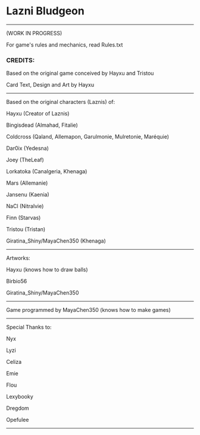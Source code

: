 # Lazni Bludgeon

-----
(WORK IN PROGRESS)

For game's rules and mechanics, read Rules.txt

### CREDITS:

Based on the original game conceived by Hayxu and Tristou

Card Text, Design and Art by Hayxu

-----

Based on the original characters (Laznis) of:

Hayxu (Creator of Laznis)

Bingisdead (Almahad, Fitalie)

Coldcross (Qaland, Allemapon, Garulmonie, Mulretonie, Maréquie)

Dar0ix (Yedesna)

Joey (TheLeaf)

Lorkatoka (Canalgeria, Khenaga)

Mars (Allemanie)

Jansenu (Kaenia)

NaCl (Nitralvie)

Finn (Starvas)

Tristou (Tristan)

Giratina_Shiny/MayaChen350 (Khenaga)

-----

Artworks:

Hayxu (knows how to draw balls)

Birbio56

Giratina_Shiny/MayaChen350


-----

Game programmed by MayaChen350 (knows how to make games)

-----

Special Thanks to:

Nyx

Lyzi

Celiza

Emie

Flou

Lexybooky

Dregdom

Opefulee

-----

